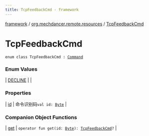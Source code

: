 ```yaml
---
title: TcpFeedbackCmd - framework
---
```


[framework](../../index.html) / [org.mechdancer.remote.resources](../index.html) / [TcpFeedbackCmd](./index.html)

# TcpFeedbackCmd

`enum class TcpFeedbackCmd : `[`Command`](../-command/index.html)

### Enum Values

| [DECLINE](-d-e-c-l-i-n-e.html) |  |

### Properties

| [id](id.html) | 命令识别码`val id: `[`Byte`](https://kotlinlang.org/api/latest/jvm/stdlib/kotlin/-byte/index.html) |

### Companion Object Functions

| [get](get.html) | `operator fun get(id: `[`Byte`](https://kotlinlang.org/api/latest/jvm/stdlib/kotlin/-byte/index.html)`): `[`TcpFeedbackCmd`](./index.html)`?` |

